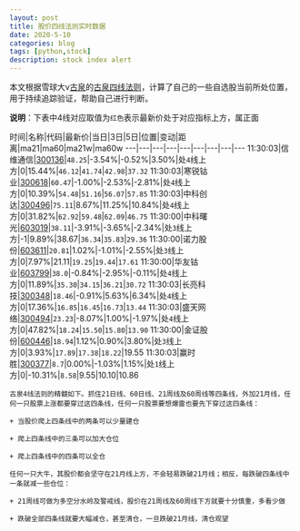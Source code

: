 ```yaml
---
layout: post
title: 股价四线法则实时数据
date: 2020-5-10
categories: blog
tags: [python,stock]
description: stock index alert
---
```



本文根据雪球大v[古泉](https://xueqiu.com/u/7148646888)的[古泉四线法则](https://xueqiu.com/7148646888/130498192)，计算了自己的一些自选股当前所处位置，用于持续追踪验证，帮助自己进行判断。

**说明**：下表中4线对应取值为`红色`表示最新价处于对应指标上方，属正面

时间|名称|代码|最新价|当日|3日|5日|位置|变动|距离|ma21|ma60|ma21w|ma60w
---|---|---|---|---|---|---|---|---
11:30:03|信维通信|[300136](https://xueqiu.com/S/SZ300136)|`48.25`|-3.54%|-0.52%|3.50%|处`4`线上方|0|15.44%|`46.12`|`41.74`|`42.98`|`37.32`
11:30:03|寒锐钴业|[300618](https://xueqiu.com/S/SZ300618)|`60.47`|-1.00%|-2.53%|-2.81%|处`4`线上方|0|10.39%|`54.48`|`51.16`|`56.07`|`57.85`
11:30:03|中科创达|[300496](https://xueqiu.com/S/SZ300496)|`75.11`|8.67%|11.25%|10.84%|处`4`线上方|0|31.82%|`62.92`|`59.48`|`62.09`|`46.75`
11:30:00|中科曙光|[603019](https://xueqiu.com/S/SH603019)|`38.11`|-3.91%|-3.65%|-2.34%|处`3`线上方|-1|9.89%|38.67|`36.34`|`35.83`|`29.36`
11:30:00|诺力股份|[603611](https://xueqiu.com/S/SH603611)|`20.81`|1.02%|-1.01%|-2.55%|处`3`线上方|0|7.97%|21.11|`19.25`|`19.44`|`17.61`
11:30:00|华友钴业|[603799](https://xueqiu.com/S/SH603799)|`38.0`|-0.84%|-2.95%|-0.11%|处`4`线上方|0|11.89%|`35.30`|`34.15`|`36.21`|`30.72`
11:30:03|长亮科技|[300348](https://xueqiu.com/S/SZ300348)|`18.46`|-0.91%|5.63%|6.34%|处`4`线上方|0|17.36%|`16.85`|`16.45`|`16.73`|`13.44`
11:30:03|盛天网络|[300494](https://xueqiu.com/S/SZ300494)|`23.23`|-8.07%|1.00%|-1.97%|处`4`线上方|0|47.82%|`18.24`|`15.50`|`15.80`|`13.90`
11:30:00|金证股份|[600446](https://xueqiu.com/S/SH600446)|`18.94`|1.12%|0.90%|3.80%|处`3`线上方|0|3.93%|`17.89`|`17.38`|`18.22`|19.55
11:30:03|赢时胜|[300377](https://xueqiu.com/S/SZ300377)|`8.7`|0.00%|-1.03%|1.15%|处`1`线上方|0|-10.31%|`8.58`|9.55|10.10|10.86

```
古泉4线法则的精髓如下。抓住21日线、60日线、21周线及60周线等四条线，外加21月线，任何一只股票上涨都要穿过这四条线，任何一只股票要想爆雷也要先下穿过这四条线：

+ 当股价爬上四条线中的两条可以少量建仓

+ 爬上四条线中的三条可以加大仓位

+ 爬上四条线中的四条可以全仓

任何一只大牛，其股价都会坚守在21月线上方，不会轻易跌破21月线；相反，每跌破四条线中一条就减一些仓位：

+ 21周线可做为多空分水岭及警戒线，股价在21周线及60周线下方就要十分慎重，多看少做

+ 跌破全部四条线就要大幅减仓，甚至清仓，一旦跌破21月线，清仓观望
```